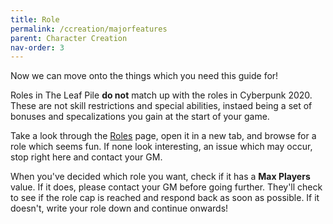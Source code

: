 ```yaml
---
title: Role
permalink: /ccreation/majorfeatures
parent: Character Creation
nav-order: 3
---
```


Now we can move onto the things which you need this guide for!

Roles in The Leaf Pile **do not** match up with the roles in Cyberpunk 2020. These are not skill restrictions and special abilities, instaed being a set of bonuses and specalizations you gain at the start of your game.

Take a look through the [Roles](/info/roles) page, open it in a new tab, and browse for a role which seems fun. If none look interesting, an issue which may occur, stop right here and contact your GM.

When you've decided which role you want, check if it has a **Max Players** value. If it does, please contact your GM before going further. They'll check to see if the role cap is reached and respond back as soon as possible. If it doesn't, write your role down and continue onwards!

